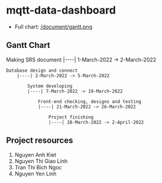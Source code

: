 # mqtt-data-dashboard

* Full chart: [/document/gantt.png](gannt.png)

## Gantt Chart

Making SRS document
    |----| 1-March-2022 -> 2-March-2022

    Database design and connect
        |----| 2-March-2022 -> 5-March-2022

            System developing
            |----| 7-March-2022 -> 19-March-2022

                Front-end checking, designs and testing
                |----| 21-March-2022 -> 26-March-2022

                    Project finishing
                    |----| 28-March-2022 -> 2-April-2022
                    
## Project resources
1. Nguyen Anh Kiet
2. Nguyen Thi Giao Linh
3. Tran Thi Bich Ngoc
4. Nguyen Yen Linh
